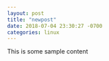 ```yaml
---
layout: post
title: "newpost"
date: 2018-07-04 23:30:27 -0700
categories: linux
---
```


This is some sample content

